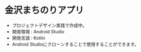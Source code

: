 # 金沢まちのりアプリ
- プロジェクトデザイン実践で作成中。
- 開発環境 : Android Studio
- 開発言語 : Kotlin
- Android Studioにクローンすることで使用することができます。
